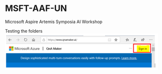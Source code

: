 # MSFT-AAF-UN
Microsoft Aspire Artemis Symposia AI Workshop

Testing the folders
![](./images/image1.png)
